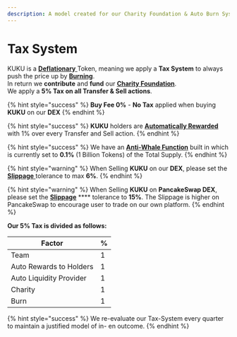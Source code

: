 ```yaml
---
description: A model created for our Charity Foundation & Auto Burn System
---
```


# Tax System

KUKU is a [**Deflationary** ](../../knowledge-center/glossary-and-vocab.md)Token, meaning we apply a **Tax System** to always push the price up by [**Burning**](../../knowledge-center/glossary-and-vocab.md). \
In return we **contribute** and **fund** our [**Charity Foundation**](../../knowledge-center/the-project/charity-foundation.md).\
We apply a **5% Tax on all Transfer & Sell actions**.

{% hint style="success" %}
**Buy Fee 0%** - **No Tax** applied when buying **KUKU** on our **DEX**
{% endhint %}

{% hint style="success" %}
**KUKU** holders are [**Automatically Rewarded**](../../knowledge-center/the-project/eco-system/use-cases/functions/auto-rewards.md) with 1% over every Transfer and Sell action.
{% endhint %}

{% hint style="success" %}
We have an [**Anti-Whale Function**](../../knowledge-center/the-project/eco-system/use-cases/functions/anti-whale.md) built in which is currently set to **0.1%** (1 Billion Tokens) of the Total Supply.
{% endhint %}

{% hint style="warning" %}
When Selling **KUKU** on our **DEX**, please set the [**Slippage** ](../../knowledge-center/glossary-and-vocab.md)tolerance to max **6%**.
{% endhint %}

{% hint style="warning" %}
When Selling **KUKU** on **PancakeSwap DEX**, please set the [**Slippage**](../../knowledge-center/glossary-and-vocab.md) **** tolerance to **15%**. The Slippage is higher on PancakeSwap to encourage user to trade on our own platform.
{% endhint %}

**Our 5% Tax is divided as follows:**

| Factor                  | % |
| ----------------------- | - |
| Team                    | 1 |
| Auto Rewards to Holders | 1 |
| Auto Liquidity Provider | 1 |
| Charity                 | 1 |
| Burn                    | 1 |

{% hint style="success" %}
We re-evaluate our Tax-System every quarter to maintain a justified model of in- en outcome.
{% endhint %}
